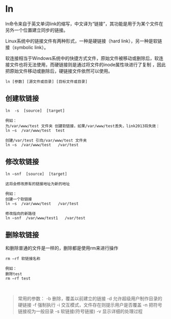 #  ln

ln命令来自于英文单词link的缩写，中文译为“链接”，其功能是用于为某个文件在另外一个位置建立同步的链接。

Linux系统中的链接文件有两种形式，一种是硬链接（hard link），另一种是软链接（symbolic link）。

软连接相当于Windows系统中的快捷方式文件，原始文件被移动或删除后，软连接文件也将无法使用，而硬链接则是通过将文件的inode属性块进行了复制 ，因此把原始文件移动或删除后，硬链接文件依然可以使用。

```shell
ln [参数] [源文件或目录] [目标文件或目录]
```

## 创建软链接

```shell
ln  -s  [source]  [target]

例如：
为/var/www/test 文件夹 创建软链接，如果/var/www/test丢失，link2013将失效：
ln –s  /var/www/test  test

创建/var/test 引向/var/www/test 文件夹 
ln –s  /var/www/test   /var/test 
```

## 修改软链接

```shell
ln –snf  [source]  [target]

这将会修改原有的链接地址为新的地址

例如：
创建一个软链接
ln –s  /var/www/test   /var/test

修改指向的新路径
ln –snf  /var/www/test1   /var/test
```

## 删除软链接

和删除普通的文件是一样的，删除都是使用rm来进行操作

```shell
rm –rf 软链接名称

例如：
删除test
rm –rf test
```

 

> 常用的参数：
> \-b 删除，覆盖以前建立的链接
> \-d 允许超级用户制作目录的硬链接
> \-f 强制执行
> \-i 交互模式，文件存在则提示用户是否覆盖
> \-n 把符号链接视为一般目录
> \-s 软链接(符号链接)
> \-v 显示详细的处理过程
